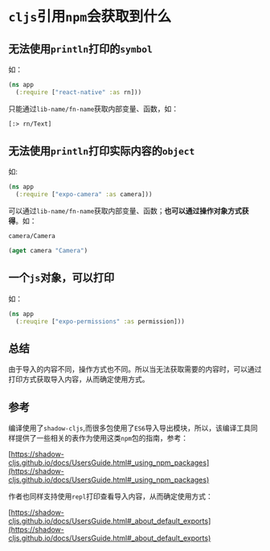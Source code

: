 # `cljs`引用`npm`会获取到什么

## 无法使用`println`打印的`symbol`

如：
```clj
(ns app
  (:require ["react-native" :as rn]))
```

只能通过`lib-name/fn-name`获取内部变量、函数，如：
```clj
[:> rn/Text]
```

## 无法使用`println`打印实际内容的`object`

如:

```clj
(ns app
  (:require ["expo-camera" :as camera]))
```

可以通过`lib-name/fn-name`获取内部变量、函数；**也可以通过操作对象方式获得**。如：

```clj
camera/Camera

(aget camera "Camera")
```

## 一个`js`对象，可以打印

如：

```clj
(ns app
  (:reuqire ["expo-permissions" :as permission]))
```

## 总结

由于导入的内容不同，操作方式也不同。所以当无法获取需要的内容时，可以通过打印方式获取导入内容，从而确定使用方式。

## 参考

编译使用了`shadow-cljs`,而很多包使用了`ES6`导入导出模块，所以，该编译工具同样提供了一些相关的表作为使用这类`npm`包的指南，参考：

[https://shadow-cljs.github.io/docs/UsersGuide.html#_using_npm_packages](https://shadow-cljs.github.io/docs/UsersGuide.html#_using_npm_packages)

作者也同样支持使用`repl`打印查看导入内容，从而确定使用方式：

[https://shadow-cljs.github.io/docs/UsersGuide.html#_about_default_exports](https://shadow-cljs.github.io/docs/UsersGuide.html#_about_default_exports)

